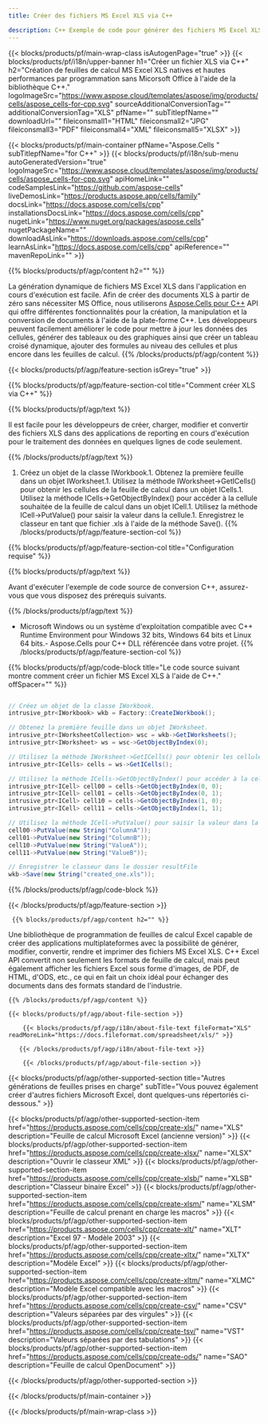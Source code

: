 ```yaml
---
title: Créer des fichiers MS Excel XLS via C++ 

description: C++ Exemple de code pour générer des fichiers MS Excel XLS. Utilisez ce code pour créer des fichiers MS Excel XLS dans une application basée sur C++.
---
```

{{< blocks/products/pf/main-wrap-class isAutogenPage="true" >}}
{{< blocks/products/pf/i18n/upper-banner h1="Créer un fichier XLS via C++" h2="Création de feuilles de calcul MS Excel XLS natives et hautes performances par programmation sans Micorsoft Office à l\'aide de la bibliothèque C++." logoImageSrc="https://www.aspose.cloud/templates/aspose/img/products/cells/aspose_cells-for-cpp.svg" sourceAdditionalConversionTag="" additionalConversionTag="XLS" pfName="" subTitlepfName="" downloadUrl="" fileiconsmall1="HTML" fileiconsmall2="JPG" fileiconsmall3="PDF" fileiconsmall4="XML" fileiconsmall5="XLSX" >}}

{{< blocks/products/pf/main-container pfName="Aspose.Cells " subTitlepfName="for C++" >}}
{{< blocks/products/pf/i18n/sub-menu autoGeneratedVersion="true" logoImageSrc="https://www.aspose.cloud/templates/aspose/img/products/cells/aspose_cells-for-cpp.svg" apiHomeLink="" codeSamplesLink="https://github.com/aspose-cells" liveDemosLink="https://products.aspose.app/cells/family" docsLink="https://docs.aspose.com/cells/cpp" installationsDocsLink="https://docs.aspose.com/cells/cpp" nugetLink="https://www.nuget.org/packages/aspose.cells" nugetPackageName="" downloadAsLink="https://downloads.aspose.com/cells/cpp" learnAsLink="https://docs.aspose.com/cells/cpp" apiReference="" mavenRepoLink="" >}}

{{% blocks/products/pf/agp/content h2="" %}}

 La génération dynamique de fichiers MS Excel XLS dans l'application en cours d'exécution est facile. Afin de créer des documents XLS à partir de zéro sans nécessiter MS Office, nous utiliserons
 [Aspose.Cells pour C++](https://products.aspose.com/cells/cpp) 
 API qui offre différentes fonctionnalités pour la création, la manipulation et la conversion de documents à l'aide de la plate-forme C++. Les développeurs peuvent facilement améliorer le code pour mettre à jour les données des cellules, générer des tableaux ou des graphiques ainsi que créer un tableau croisé dynamique, ajouter des formules au niveau des cellules et plus encore dans les feuilles de calcul.
{{% /blocks/products/pf/agp/content %}}                                                                             

{{< blocks/products/pf/agp/feature-section isGrey="true" >}}

{{% blocks/products/pf/agp/feature-section-col title="Comment créer XLS via C++" %}}

{{% blocks/products/pf/agp/text %}}

 Il est facile pour les développeurs de créer, charger, modifier et convertir des fichiers XLS dans des applications de reporting en cours d'exécution pour le traitement des données en quelques lignes de code seulement.

{{% /blocks/products/pf/agp/text %}}

1. Créez un objet de la classe IWorkbook.1. Obtenez la première feuille dans un objet IWorksheet.1. Utilisez la méthode IWorksheet->GetICells() pour obtenir les cellules de la feuille de calcul dans un objet ICells.1. Utilisez la méthode ICells->GetObjectByIndex() pour accéder à la cellule souhaitée de la feuille de calcul dans un objet ICell.1. Utilisez la méthode ICell->PutValue() pour saisir la valeur dans la cellule.1. Enregistrez le classeur en tant que fichier .xls à l'aide de la méthode Save().
{{% /blocks/products/pf/agp/feature-section-col %}}

{{% blocks/products/pf/agp/feature-section-col title="Configuration requise" %}}

{{% blocks/products/pf/agp/text %}}

Avant d'exécuter l'exemple de code source de conversion C++, assurez-vous que vous disposez des prérequis suivants. 

{{% /blocks/products/pf/agp/text %}}

- Microsoft Windows ou un système d'exploitation compatible avec C++ Runtime Environment pour Windows 32 bits, Windows 64 bits et Linux 64 bits.- Aspose.Cells pour C++ DLL référencée dans votre projet.
{{% /blocks/products/pf/agp/feature-section-col %}}

{{% blocks/products/pf/agp/code-block title="Le code source suivant montre comment créer un fichier MS Excel XLS à l\'aide de C++." offSpacer="" %}}

```cs

// Créez un objet de la classe IWorkbook.
intrusive_ptr<IWorkbook> wkb = Factory::CreateIWorkbook();

// Obtenez la première feuille dans un objet IWorksheet.
intrusive_ptr<IWorksheetCollection> wsc = wkb->GetIWorksheets();
intrusive_ptr<IWorksheet> ws = wsc->GetObjectByIndex(0);

// Utilisez la méthode IWorksheet->GetICells() pour obtenir les cellules de la feuille de calcul dans un objet ICells.
intrusive_ptr<ICells> cells = ws->GetICells();

// Utilisez la méthode ICells->GetObjectByIndex() pour accéder à la cellule souhaitée de la feuille de calcul dans un objet ICell.
intrusive_ptr<ICell> cell00 = cells->GetObjectByIndex(0, 0);
intrusive_ptr<ICell> cell01 = cells->GetObjectByIndex(0, 1);
intrusive_ptr<ICell> cell10 = cells->GetObjectByIndex(1, 0);
intrusive_ptr<ICell> cell11 = cells->GetObjectByIndex(1, 1);

// Utilisez la méthode ICell->PutValue() pour saisir la valeur dans la cellule.
cell00->PutValue(new String("ColumnA"));
cell01->PutValue(new String("ColumnB"));
cell10->PutValue(new String("ValueA"));
cell11->PutValue(new String("ValueB"));

// Enregistrer le classeur dans le dossier resultFile
wkb->Save(new String("created_one.xls"));


```

{{% /blocks/products/pf/agp/code-block %}}

{{< /blocks/products/pf/agp/feature-section >}}

<!-- aboutfile Starts -->

     
     {{% blocks/products/pf/agp/content h2="" %}}

Une bibliothèque de programmation de feuilles de calcul Excel capable de créer des applications multiplateformes avec la possibilité de générer, modifier, convertir, rendre et imprimer des fichiers MS Excel XLS. C++ Excel API convertit non seulement les formats de feuille de calcul, mais peut également afficher les fichiers Excel sous forme d'images, de PDF, de HTML, d'ODS, etc., ce qui en fait un choix idéal pour échanger des documents dans des formats standard de l'industrie.



    {{% /blocks/products/pf/agp/content %}}

    {{< blocks/products/pf/agp/about-file-section >}}

        {{< blocks/products/pf/agp/i18n/about-file-text fileFormat="XLS" readMoreLink="https://docs.fileformat.com/spreadsheet/xls/" >}}

       {{< /blocks/products/pf/agp/i18n/about-file-text >}}

        {{< /blocks/products/pf/agp/about-file-section >}}

          

<!-- aboutfile Ends -->

{{< blocks/products/pf/agp/other-supported-section title="Autres générations de feuilles prises en charge" subTitle="Vous pouvez également créer d\'autres fichiers Microsoft Excel, dont quelques-uns répertoriés ci-dessous." >}}

{{< blocks/products/pf/agp/other-supported-section-item href="https://products.aspose.com/cells/cpp/create-xls/" name="XLS" description="Feuille de calcul Microsoft Excel (ancienne version)" >}} 
{{< blocks/products/pf/agp/other-supported-section-item href="https://products.aspose.com/cells/cpp/create-xlsx/" name="XLSX" description="Ouvrir le classeur XML" >}} 
{{< blocks/products/pf/agp/other-supported-section-item href="https://products.aspose.com/cells/cpp/create-xlsb/" name="XLSB" description="Classeur binaire Excel" >}} 
{{< blocks/products/pf/agp/other-supported-section-item href="https://products.aspose.com/cells/cpp/create-xlsm/" name="XLSM" description="Feuille de calcul prenant en charge les macros" >}} 
{{< blocks/products/pf/agp/other-supported-section-item href="https://products.aspose.com/cells/cpp/create-xlt/" name="XLT" description="Excel 97 - Modèle 2003" >}} 
{{< blocks/products/pf/agp/other-supported-section-item href="https://products.aspose.com/cells/cpp/create-xltx/" name="XLTX" description="Modèle Excel" >}} 
{{< blocks/products/pf/agp/other-supported-section-item href="https://products.aspose.com/cells/cpp/create-xltm/" name="XLMC" description="Modèle Excel compatible avec les macros" >}} 
{{< blocks/products/pf/agp/other-supported-section-item href="https://products.aspose.com/cells/cpp/create-csv/" name="CSV" description="Valeurs séparées par des virgules" >}} 
{{< blocks/products/pf/agp/other-supported-section-item href="https://products.aspose.com/cells/cpp/create-tsv/" name="VST" description="Valeurs séparées par des tabulations" >}} 
{{< blocks/products/pf/agp/other-supported-section-item href="https://products.aspose.com/cells/cpp/create-ods/" name="SAO" description="Feuille de calcul OpenDocument" >}} 

{{< /blocks/products/pf/agp/other-supported-section >}}

{{< /blocks/products/pf/main-container >}}
    
{{< /blocks/products/pf/main-wrap-class >}}
